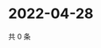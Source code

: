 # 2022-04-28

共 0 条

<!-- BEGIN WEIBO -->
<!-- 最后更新时间 Thu Apr 28 2022 23:00:52 GMT+0800 (China Standard Time) -->

<!-- END WEIBO -->
